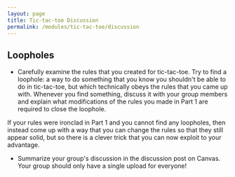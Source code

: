 ```yaml
---
layout: page
title: Tic-tac-toe Discussion
permalink: /modules/tic-tac-toe/discussion
---
```


## Loopholes

* Carefully examine the rules that you created for tic-tac-toe.
Try to find a loophole: a way to do something that you know you shouldn't be able to do in tic-tac-toe, but which technically obeys the rules that you came up with.
Whenever you find something, discuss it with your group members and explain what modifications of the rules you made in Part 1 are required to close the loophole.

If your rules were ironclad in Part 1 and you cannot find any loopholes, then instead come up with a way that you can change the rules so that they still appear solid, but so there is a clever trick that you can now exploit to your advantage.

* Summarize your group's discussion in the discussion post on Canvas.  Your group should only have a single upload for everyone!

